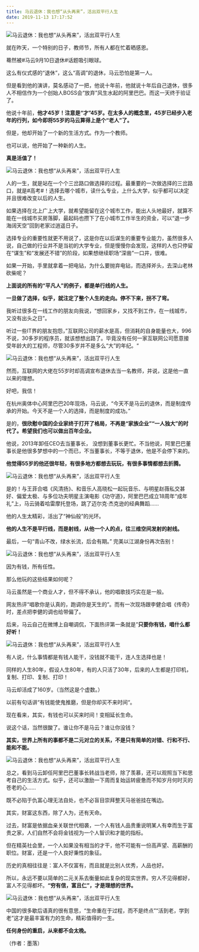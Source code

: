 ```yaml
---
title: 马云退休：我也想“从头再来”，活出双平行人生
date: 2019-11-13 17:17:52
---
```

![马云退休：我也想“从头再来”，活出双平行人生](http://p1.pstatp.com/large/pgc-image/0599977830384c7e88fb6e027f4ed9a7)
 


 就在昨天，一个特别的日子，教师节，所有人都在忙着晒感恩。

 蓦然被#马云9月10日退休#话题吸引眼球。

 这么有仪式感的“退休”，这么“高调”的退休，马云恐怕是第一人。

 但是看到他的演讲，莫名感动了一把，他说十年前，他就说十年后自己退休，很多人不相信作为一个创始人BOSS会“放弃”风生水起的阿里巴巴。而这一天终于验证了。

 他说十年前，**他才45岁！注意是“才”45岁。在太多人的概念里，45岁已经步入老年的行列，如今即将55岁的马云算得上是个“老人”了。**

 但是，他却开始了一个新的生活方式。作为一个教师。

 也可以说，他开始了一种新的人生。

 **真是活值了！**

![马云退休：我也想“从头再来”，活出双平行人生](http://p1.pstatp.com/large/pgc-image/b04d766c93934bd7b53dfcb8574aca4a)
 


 人的一生，就是站在一个个三岔路口做选择的过程。最重要的一次做选择的三岔路口，就是#高考#！选择去哪个城市，读什么专业，上什么大学，似乎都可以决定并且很难改变以后的人生。

 如果选择在北上广上大学，就希望能留在这个城市工作，能出人头地最好，就算不能在一线城市买房落脚，最起码也攒下了在小城市工作半生的资金，可以“退一步海阔天空”回到老家过逍遥日子。

 选择专业的重要性就更不用说了，这是你在以后谋生的重要专业能力，虽然很多人说，自己做的行业并不是当初的大学专业，但是慢慢你会发现，这样的人也只停留在“谋生”和“发展还不错”的阶段，如果想继续职场“深凿”一口井，很难。

 如果一开始，手里就拿着一把电钻，为什么要抛弃电钻，而选择斧头，去深山老林砍柴呢？

 **上面说的所有的“平凡人”的例子，都是单行线的人生。**

 **一旦做了选择，似乎，就注定了整个人生的走向。停不下来，拐不了弯。**

 我听过很多在一线工作的朋友向我说，“想回家乡，又找不到工作，在一线城市，又没有出头之日”。

 听过一些IT界的朋友抱怨，”互联网公司的薪水是高，但消耗的自身能量也大，996不说，30多岁的程序员，就该想想出路了。毕竟没有任何一家互联网公司愿意接受年龄大的工程师，尽管30多岁并不是多么“大”的年纪。“

![马云退休：我也想“从头再来”，活出双平行人生](http://p3.pstatp.com/large/pgc-image/270bc6638e5247ccb3bf4ccffbdb3173)
 


 然而，互联网的大佬在55岁时却高调宣布退休去当一名教师，并说，这是他一直以来的理想。

 好吧，我信！

 在杭州奥体中心阿里巴巴20年现场，马云说，“今天不是马云的退休，而是制度传承的开始。今天不是一个人的选择，而是制度的成功。”

 是的，**很欣慰中国的企业家终于打开了格局，不再是“家族企业”“一人独大”的时代了。希望我们也可以做出百年企业。**

 他说，2013年卸任CEO去当董事长， 没想到董事长更忙。不当他说，阿里巴巴董事长是他很多梦想中的一个而已，不当董事长，不等于退休，他是不会停下来的。

 **他觉得55岁的他还很年轻，有很多地方都想去玩玩，有很多事情都想去折腾。**

![马云退休：我也想“从头再来”，活出双平行人生](http://p1.pstatp.com/large/pgc-image/eb48f3b6396840b7b49b0550e5028f5f)
 


 是的！与王菲合唱《风清扬》、和音乐人高晓松一起玩音乐、与明星赵薇私交甚好、偏爱太极、与多位功夫明星主演电影《功守道》，阿里巴巴成立18周年“成年礼”上，马云骑着哈雷摩托登场，跳了迈尔克·杰克逊的经典舞蹈……

 他的人生太精彩，活出了“神仙般”的光环。

 **他的人生不是平行线，而是射线，从他一个人的点，往三维空间发射的射线。**

 最后，一句“青山不改，绿水长流，后会有期。” 完美以江湖身份再次告别！

![马云退休：我也想“从头再来”，活出双平行人生](http://p9.pstatp.com/large/pgc-image/146c68ba49ac4f07997eca541a78149d)
 


 因为有钱，所有任性。

 那么他玩的这些结果如何呢？

 马云虽然是一个商业人才，但不得不承认，他的唱歌技巧实在是一般。

 网友热评“唱歌你是认真的，跑调你是天生的”。而有一次现场跟李健合唱《传奇》时，差点把李健的调也给带偏了。

 后来，马云自己在微博上自嘲调侃，下面热评第一条就是”**只要你有钱，唱什么都好听！**

![马云退休：我也想“从头再来”，活出双平行人生](http://p3.pstatp.com/large/pgc-image/ac1f457cf5fb41f596b4e581fe5ab9ff)
 


 有人说，什么事情都是有钱人能干，没钱就不能干，连人生选择也是！

 同样的人生80年，假设人生80年，有的人只活了30年，后来的人生都是打印机，复制、打印、复制、打印！

 马云却活成了160岁。（当然这是个虚数。）

 以前有句话讲“有钱能使鬼推磨，但是你却买不来时间“。

 现在看来，其实，有钱也可以买来时间！变相延长生命。

 说这个话，当然很酸了。谁让你不是马云？谁让你没钱？

 **其实，世界上所有的事都不是二元对立的关系，不是只有简单的对错、行和不行、能和不能。**

![马云退休：我也想“从头再来”，活出双平行人生](http://p9.pstatp.com/large/pgc-image/b69d2f9780d34000b104ed95fd15ce84)
 


 总之，看到马云卸任阿里巴巴董事长转战当老师，除了羡慕，还可以观照当下和思考自己的生活方式。似乎，还可以激励一下周而复始运转疲惫而不知岁月何时灭的苍老的心......

 既不必陷于仇富心理无法自处，也不必盲目崇拜整天马爸爸挂在嘴边。

 其实，财富这东西，除了人为，还有天命。

 过去，财富是依据血亲关联世代相袭，一个人有钱人品贵重说明某人有幸而生于富贵之家，人们自然不会将金钱视为一个人智识和才能的指标。

 但在精英社会里，一个人如果没有相当的才干，他不可能有一份高声望、高薪酬的职位。财富，还是一个人良好秉性的象征。

 历史的真相往往是：富人不仅富有，而且就是比别人优秀，人品也好。

 所以，永远不要以简单的二元关系去衡量如此复杂的现实世界。穷人不见得都好，富人不见得都坏。**“穷有信，富且仁”，才是理想的世界。**

![马云退休：我也想“从头再来”，活出双平行人生](http://p3.pstatp.com/large/pgc-image/66e0864bfea74154badb29a5551cd027)
 


 中国的很多歇后语真的很有意思，“生命重在于过程，而不是终点”“活到老，学到老”这才是最丰富有力的生命，精彩值得的一生。

 **任何身份的重启，从来都不会太晚。**

 （作者：墨落）
